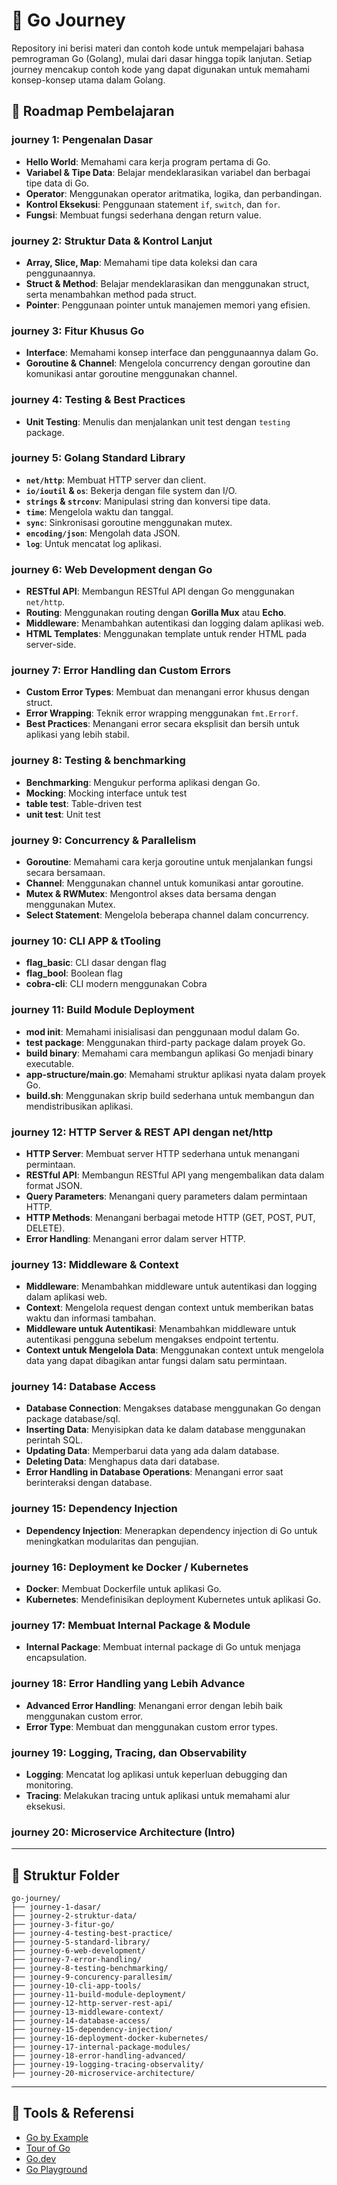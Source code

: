 # 🚀 Go Journey

Repository ini berisi materi dan contoh kode untuk mempelajari bahasa pemrograman Go (Golang), mulai dari dasar hingga topik lanjutan. Setiap journey mencakup contoh kode yang dapat digunakan untuk memahami konsep-konsep utama dalam Golang.

## 🧭 Roadmap Pembelajaran

### **journey 1: Pengenalan Dasar**
- **Hello World**: Memahami cara kerja program pertama di Go.
- **Variabel & Tipe Data**: Belajar mendeklarasikan variabel dan berbagai tipe data di Go.
- **Operator**: Menggunakan operator aritmatika, logika, dan perbandingan.
- **Kontrol Eksekusi**: Penggunaan statement `if`, `switch`, dan `for`.
- **Fungsi**: Membuat fungsi sederhana dengan return value.

### **journey 2: Struktur Data & Kontrol Lanjut**
- **Array, Slice, Map**: Memahami tipe data koleksi dan cara penggunaannya.
- **Struct & Method**: Belajar mendeklarasikan dan menggunakan struct, serta menambahkan method pada struct.
- **Pointer**: Penggunaan pointer untuk manajemen memori yang efisien.

### **journey 3: Fitur Khusus Go**
- **Interface**: Memahami konsep interface dan penggunaannya dalam Go.
- **Goroutine & Channel**: Mengelola concurrency dengan goroutine dan komunikasi antar goroutine menggunakan channel.

### **journey 4: Testing & Best Practices**
- **Unit Testing**: Menulis dan menjalankan unit test dengan `testing` package.

### **journey 5: Golang Standard Library**
- **`net/http`**: Membuat HTTP server dan client.
- **`io/ioutil` & `os`**: Bekerja dengan file system dan I/O.
- **`strings` & `strconv`**: Manipulasi string dan konversi tipe data.
- **`time`**: Mengelola waktu dan tanggal.
- **`sync`**: Sinkronisasi goroutine menggunakan mutex.
- **`encoding/json`**: Mengolah data JSON.
- **`log`**: Untuk mencatat log aplikasi.

### **journey 6: Web Development dengan Go**
- **RESTful API**: Membangun RESTful API dengan Go menggunakan `net/http`.
- **Routing**: Menggunakan routing dengan **Gorilla Mux** atau **Echo**.
- **Middleware**: Menambahkan autentikasi dan logging dalam aplikasi web.
- **HTML Templates**: Menggunakan template untuk render HTML pada server-side.

### **journey 7: Error Handling dan Custom Errors**
- **Custom Error Types**: Membuat dan menangani error khusus dengan struct.
- **Error Wrapping**: Teknik error wrapping menggunakan `fmt.Errorf`.
- **Best Practices**: Menangani error secara eksplisit dan bersih untuk aplikasi yang lebih stabil.

### **journey 8: Testing & benchmarking**
- **Benchmarking**: Mengukur performa aplikasi dengan Go.
- **Mocking**: Mocking interface untuk test
- **table test**: Table-driven test
- **unit test**: Unit test

### **journey 9: Concurrency & Parallelism**
- **Goroutine**: Memahami cara kerja goroutine untuk menjalankan fungsi secara bersamaan.
- **Channel**: Menggunakan channel untuk komunikasi antar goroutine.
- **Mutex & RWMutex**: Mengontrol akses data bersama dengan menggunakan Mutex.
- **Select Statement**: Mengelola beberapa channel dalam concurrency.

### **journey 10: CLI APP & tTooling**
- **flag_basic**: CLI dasar dengan flag
- **flag_bool**: Boolean flag
- **cobra-cli**: CLI modern menggunakan Cobra

### **journey 11: Build Module Deployment**
- **mod init**: Memahami inisialisasi dan penggunaan modul dalam Go.
- **test package**: Menggunakan third-party package dalam proyek Go.
- **build binary**: Memahami cara membangun aplikasi Go menjadi binary executable.
- **app-structure/main.go**: Memahami struktur aplikasi nyata dalam proyek Go.
- **build.sh**: Menggunakan skrip build sederhana untuk membangun dan mendistribusikan aplikasi.

### **journey 12: HTTP Server & REST API dengan net/http**
- **HTTP Server**: Membuat server HTTP sederhana untuk menangani permintaan.
- **RESTful API**: Membangun RESTful API yang mengembalikan data dalam format JSON.
- **Query Parameters**: Menangani query parameters dalam permintaan HTTP.
- **HTTP Methods**: Menangani berbagai metode HTTP (GET, POST, PUT, DELETE).
- **Error Handling**: Menangani error dalam server HTTP.

### **journey 13: Middleware & Context**
- **Middleware**: Menambahkan middleware untuk autentikasi dan logging dalam aplikasi web.
- **Context**: Mengelola request dengan context untuk memberikan batas waktu dan informasi tambahan.
- **Middleware untuk Autentikasi**: Menambahkan middleware untuk autentikasi pengguna sebelum mengakses endpoint tertentu.
- **Context untuk Mengelola Data**: Menggunakan context untuk mengelola data yang dapat dibagikan antar fungsi dalam satu permintaan.

### **journey 14: Database Access**
- **Database Connection**: Mengakses database menggunakan Go dengan package database/sql.
- **Inserting Data**: Menyisipkan data ke dalam database menggunakan perintah SQL.
- **Updating Data**: Memperbarui data yang ada dalam database.
- **Deleting Data**: Menghapus data dari database.
- **Error Handling in Database Operations**: Menangani error saat berinteraksi dengan database.

### **journey 15: Dependency Injection**
- **Dependency Injection**: Menerapkan dependency injection di Go untuk meningkatkan modularitas dan pengujian.

### **journey 16: Deployment ke Docker / Kubernetes**
- **Docker**: Membuat Dockerfile untuk aplikasi Go.
- **Kubernetes**: Mendefinisikan deployment Kubernetes untuk aplikasi Go.

### **journey 17: Membuat Internal Package & Module**
- **Internal Package**: Membuat internal package di Go untuk menjaga encapsulation.

### **journey 18: Error Handling yang Lebih Advance**
- **Advanced Error Handling**: Menangani error dengan lebih baik menggunakan custom error.
- **Error Type**: Membuat dan menggunakan custom error types.

### **journey 19: Logging, Tracing, dan Observability**
- **Logging**: Mencatat log aplikasi untuk keperluan debugging dan monitoring.
- **Tracing**: Melakukan tracing untuk aplikasi untuk memahami alur eksekusi.
### **journey 20: Microservice Architecture (Intro)**

---

## 📂 Struktur Folder
```hcl
go-journey/
├── journey-1-dasar/
├── journey-2-struktur-data/
├── journey-3-fitur-go/
├── journey-4-testing-best-practice/
├── journey-5-standard-library/
├── journey-6-web-development/
├── journey-7-error-handling/
├── journey-8-testing-benchmarking/
├── journey-9-concurency-parallesim/
├── journey-10-cli-app-tools/
├── journey-11-build-module-deployment/
├── journey-12-http-server-rest-api/
├── journey-13-middleware-context/
├── journey-14-database-access/
├── journey-15-dependency-injection/
├── journey-16-deployment-docker-kubernetes/
├── journey-17-internal-package-modules/
├── journey-18-error-handling-advanced/
├── journey-19-logging-tracing-observality/
├── journey-20-microservice-architecture/
```
---

## 🧰 Tools & Referensi
- [Go by Example](https://gobyexample.com/)
- [Tour of Go](https://tour.golang.org/)
- [Go.dev](https://go.dev/)
- [Go Playground](https://play.golang.org/)
